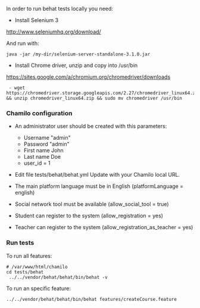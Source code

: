 In order to run behat tests locally you need:

- Install Selenium 3
 
http://www.seleniumhq.org/download/

And run with:

```
java -jar /my-dir/selenium-server-standalone-3.1.0.jar
```

- Install Chrome driver, unzip and copy into /usr/bin

https://sites.google.com/a/chromium.org/chromedriver/downloads

```
 - wget https://chromedriver.storage.googleapis.com/2.27/chromedriver_linux64.zip && unzip chromedriver_linux64.zip && sudo mv chromedriver /usr/bin 
```

### Chamilo configuration

- An administrator user should be created with this parameters:
    - Username "admin" 
    - Password "admin"
    - First name John
    - Last name Doe
    - user_id = 1 

- Edit file tests/behat/behat.yml
  Update with your Chamilo local URL.
  
- The main platform language must be in English (platformLanguage = english)
- Social network tool must be available (allow_social_tool = true)
- Student can register to the system (allow_registration = yes)
- Teacher can register to the system (allow_registration_as_teacher = yes)


### Run tests

To run all features:

```
# /var/www/html/chamilo
cd tests/behat
 ../../vendor/behat/behat/bin/behat -v
 ```
 
To run an specific feature:

```
../../vendor/behat/behat/bin/behat features/createCourse.feature
```